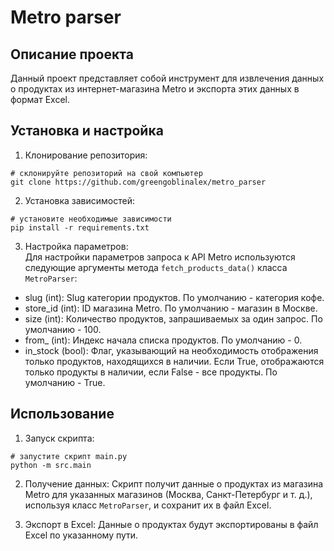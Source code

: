 # Metro parser

## Описание проекта
Данный проект представляет собой инструмент для извлечения данных о продуктах из интернет-магазина Metro и экспорта этих данных в формат Excel.

## Установка и настройка
1. Клонирование репозитория:
```
# склонируйте репозиторий на свой компьютер
git clone https://github.com/greengoblinalex/metro_parser
```

2. Установка зависимостей:
```
# установите необходимые зависимости
pip install -r requirements.txt
```

3. Настройка параметров:<br>
Для настройки параметров запроса к API Metro используются следующие аргументы метода `fetch_products_data()` класса `MetroParser`:
* slug (int): Slug категории продуктов. По умолчанию - категория кофе.
* store_id (int): ID магазина Metro. По умолчанию - магазин в Москве.
* size (int): Количество продуктов, запрашиваемых за один запрос. По умолчанию - 100.
* from_ (int): Индекс начала списка продуктов. По умолчанию - 0.
* in_stock (bool): Флаг, указывающий на необходимость отображения только продуктов, находящихся в наличии. Если True, отображаются только продукты в наличии, если False - все продукты. По умолчанию - True.

## Использование
1. Запуск скрипта:
```
# запустите скрипт main.py
python -m src.main
```

2. Получение данных:
Скрипт получит данные о продуктах из магазина Metro для указанных магазинов (Москва, Санкт-Петербург и т. д.), используя класс `MetroParser`, и сохранит их в файл Excel.

3. Экспорт в Excel:
Данные о продуктах будут экспортированы в файл Excel по указанному пути.
